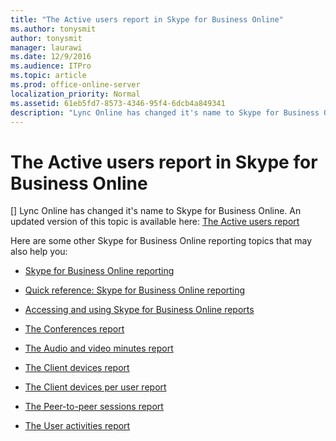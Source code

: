 ```yaml
---
title: "The Active users report in Skype for Business Online"
ms.author: tonysmit
author: tonysmit
manager: laurawi
ms.date: 12/9/2016
ms.audience: ITPro
ms.topic: article
ms.prod: office-online-server
localization_priority: Normal
ms.assetid: 61eb5fd7-8573-4346-95f4-6dcb4a849341
description: "Lync Online has changed it's name to Skype for Business Online. An updated version of this topic is available here: The Active users report"
---
```


# The Active users report in Skype for Business Online
[]
Lync Online has changed it's name to Skype for Business Online. An updated version of this topic is available here: [The Active users report](https://go.microsoft.com/fwlink/?LinkID=526600)
  
Here are some other Skype for Business Online reporting topics that may also help you:
  
- [Skype for Business Online reporting](https://go.microsoft.com/fwlink/?LinkID=526608)
    
- [Quick reference: Skype for Business Online reporting](https://go.microsoft.com/fwlink/?LinkID=526598)
    
- [Accessing and using Skype for Business Online reports](https://go.microsoft.com/fwlink/?LinkID=526597)
    
- [The Conferences report](https://go.microsoft.com/fwlink/?LinkID=526602)
    
- [The Audio and video minutes report](https://go.microsoft.com/fwlink/?LinkID=526603)
    
- [The Client devices report](https://go.microsoft.com/fwlink/?LinkID=526604)
    
- [The Client devices per user report](https://go.microsoft.com/fwlink/?LinkID=526605)
    
- [The Peer-to-peer sessions report](https://go.microsoft.com/fwlink/?LinkID=526601)
    
- [The User activities report](https://go.microsoft.com/fwlink/?LinkID=526606)
    

